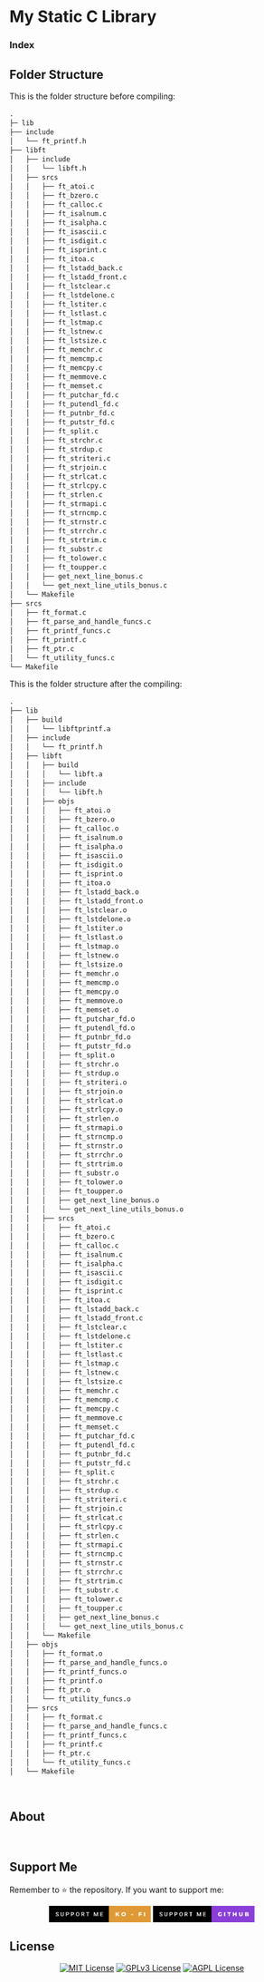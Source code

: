 # **My Static C Library**

### Index



## Folder Structure

This is the folder structure before compiling:

```
.
├─ lib
├── include
│   └── ft_printf.h
├── libft
│   ├── include
│   │   └── libft.h
│   ├── srcs
│   │   ├── ft_atoi.c
│   │   ├── ft_bzero.c
│   │   ├── ft_calloc.c
│   │   ├── ft_isalnum.c
│   │   ├── ft_isalpha.c
│   │   ├── ft_isascii.c
│   │   ├── ft_isdigit.c
│   │   ├── ft_isprint.c
│   │   ├── ft_itoa.c
│   │   ├── ft_lstadd_back.c
│   │   ├── ft_lstadd_front.c
│   │   ├── ft_lstclear.c
│   │   ├── ft_lstdelone.c
│   │   ├── ft_lstiter.c
│   │   ├── ft_lstlast.c
│   │   ├── ft_lstmap.c
│   │   ├── ft_lstnew.c
│   │   ├── ft_lstsize.c
│   │   ├── ft_memchr.c
│   │   ├── ft_memcmp.c
│   │   ├── ft_memcpy.c
│   │   ├── ft_memmove.c
│   │   ├── ft_memset.c
│   │   ├── ft_putchar_fd.c
│   │   ├── ft_putendl_fd.c
│   │   ├── ft_putnbr_fd.c
│   │   ├── ft_putstr_fd.c
│   │   ├── ft_split.c
│   │   ├── ft_strchr.c
│   │   ├── ft_strdup.c
│   │   ├── ft_striteri.c
│   │   ├── ft_strjoin.c
│   │   ├── ft_strlcat.c
│   │   ├── ft_strlcpy.c
│   │   ├── ft_strlen.c
│   │   ├── ft_strmapi.c
│   │   ├── ft_strncmp.c
│   │   ├── ft_strnstr.c
│   │   ├── ft_strrchr.c
│   │   ├── ft_strtrim.c
│   │   ├── ft_substr.c
│   │   ├── ft_tolower.c
│   │   ├── ft_toupper.c
│   │   ├── get_next_line_bonus.c
│   │   └── get_next_line_utils_bonus.c
│   └── Makefile
├── srcs
│   ├── ft_format.c
│   ├── ft_parse_and_handle_funcs.c
│   ├── ft_printf_funcs.c
│   ├── ft_printf.c
│   ├── ft_ptr.c
│   └── ft_utility_funcs.c
└── Makefile
```

This is the folder structure after the compiling:

```
.
├── lib
│   ├── build
│   │   └── libftprintf.a
│   ├── include
│   │   └── ft_printf.h
│   ├── libft
│   │   ├── build
│   │   │   └── libft.a
│   │   ├── include
│   │   │   └── libft.h
│   │   ├── objs
│   │   │   ├── ft_atoi.o
│   │   │   ├── ft_bzero.o
│   │   │   ├── ft_calloc.o
│   │   │   ├── ft_isalnum.o
│   │   │   ├── ft_isalpha.o
│   │   │   ├── ft_isascii.o
│   │   │   ├── ft_isdigit.o
│   │   │   ├── ft_isprint.o
│   │   │   ├── ft_itoa.o
│   │   │   ├── ft_lstadd_back.o
│   │   │   ├── ft_lstadd_front.o
│   │   │   ├── ft_lstclear.o
│   │   │   ├── ft_lstdelone.o
│   │   │   ├── ft_lstiter.o
│   │   │   ├── ft_lstlast.o
│   │   │   ├── ft_lstmap.o
│   │   │   ├── ft_lstnew.o
│   │   │   ├── ft_lstsize.o
│   │   │   ├── ft_memchr.o
│   │   │   ├── ft_memcmp.o
│   │   │   ├── ft_memcpy.o
│   │   │   ├── ft_memmove.o
│   │   │   ├── ft_memset.o
│   │   │   ├── ft_putchar_fd.o
│   │   │   ├── ft_putendl_fd.o
│   │   │   ├── ft_putnbr_fd.o
│   │   │   ├── ft_putstr_fd.o
│   │   │   ├── ft_split.o
│   │   │   ├── ft_strchr.o
│   │   │   ├── ft_strdup.o
│   │   │   ├── ft_striteri.o
│   │   │   ├── ft_strjoin.o
│   │   │   ├── ft_strlcat.o
│   │   │   ├── ft_strlcpy.o
│   │   │   ├── ft_strlen.o
│   │   │   ├── ft_strmapi.o
│   │   │   ├── ft_strncmp.o
│   │   │   ├── ft_strnstr.o
│   │   │   ├── ft_strrchr.o
│   │   │   ├── ft_strtrim.o
│   │   │   ├── ft_substr.o
│   │   │   ├── ft_tolower.o
│   │   │   ├── ft_toupper.o
│   │   │   ├── get_next_line_bonus.o
│   │   │   └── get_next_line_utils_bonus.o
│   │   ├── srcs
│   │   │   ├── ft_atoi.c
│   │   │   ├── ft_bzero.c
│   │   │   ├── ft_calloc.c
│   │   │   ├── ft_isalnum.c
│   │   │   ├── ft_isalpha.c
│   │   │   ├── ft_isascii.c
│   │   │   ├── ft_isdigit.c
│   │   │   ├── ft_isprint.c
│   │   │   ├── ft_itoa.c
│   │   │   ├── ft_lstadd_back.c
│   │   │   ├── ft_lstadd_front.c
│   │   │   ├── ft_lstclear.c
│   │   │   ├── ft_lstdelone.c
│   │   │   ├── ft_lstiter.c
│   │   │   ├── ft_lstlast.c
│   │   │   ├── ft_lstmap.c
│   │   │   ├── ft_lstnew.c
│   │   │   ├── ft_lstsize.c
│   │   │   ├── ft_memchr.c
│   │   │   ├── ft_memcmp.c
│   │   │   ├── ft_memcpy.c
│   │   │   ├── ft_memmove.c
│   │   │   ├── ft_memset.c
│   │   │   ├── ft_putchar_fd.c
│   │   │   ├── ft_putendl_fd.c
│   │   │   ├── ft_putnbr_fd.c
│   │   │   ├── ft_putstr_fd.c
│   │   │   ├── ft_split.c
│   │   │   ├── ft_strchr.c
│   │   │   ├── ft_strdup.c
│   │   │   ├── ft_striteri.c
│   │   │   ├── ft_strjoin.c
│   │   │   ├── ft_strlcat.c
│   │   │   ├── ft_strlcpy.c
│   │   │   ├── ft_strlen.c
│   │   │   ├── ft_strmapi.c
│   │   │   ├── ft_strncmp.c
│   │   │   ├── ft_strnstr.c
│   │   │   ├── ft_strrchr.c
│   │   │   ├── ft_strtrim.c
│   │   │   ├── ft_substr.c
│   │   │   ├── ft_tolower.c
│   │   │   ├── ft_toupper.c
│   │   │   ├── get_next_line_bonus.c
│   │   │   └── get_next_line_utils_bonus.c
│   │   └── Makefile
│   ├── objs
│   │   ├── ft_format.o
│   │   ├── ft_parse_and_handle_funcs.o
│   │   ├── ft_printf_funcs.o
│   │   ├── ft_printf.o
│   │   ├── ft_ptr.o
│   │   └── ft_utility_funcs.o
│   ├── srcs
│   │   ├── ft_format.c
│   │   ├── ft_parse_and_handle_funcs.c
│   │   ├── ft_printf_funcs.c
│   │   ├── ft_printf.c
│   │   ├── ft_ptr.c
│   │   └── ft_utility_funcs.c
│   └── Makefile
```

<br>

## About

<p align="justify">

<p>
<br>

## Support Me

<p align="justify">
Remember to ⭐ the repository.
If you want to support me:</p>

<p align="center">
<a href="https://ko-fi.com/fcorvaro"><img width="180" img align="center" src="https://github.com/f-corvaro/42.common_core/blob/main/.extra/support-me-ko-fi.svg"><alt=""></a>
<a href="https://github.com/sponsors/f-corvaro"><img width="180" img align="center" src="https://github.com/f-corvaro/42.common_core/blob/main/.extra/support-me-github.svg"><alt=""></a>

<br>

## License
<p align="center">
<a href="https://choosealicense.com/licenses/mit/"><img src="https://img.shields.io/badge/License-MIT-green.svg" alt="MIT License"></a>
<a href="https://opensource.org/licenses/"><img src="https://img.shields.io/badge/License-GPL%20v3-yellow.svg" alt="GPLv3 License"></a>
<a href="http://www.gnu.org/licenses/agpl-3.0"><img src="https://img.shields.io/badge/license-AGPL-blue.svg" alt="AGPL License"></a>
<br>
